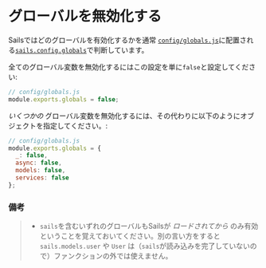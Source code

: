 # グローバルを無効化する

Sailsではどのグローバルを有効化するかを通常 [`config/globals.js`](http://beta.sailsjs.org/#/documentation/anatomy/myApp/config/globals.js.html)に配置される[`sails.config.globals`](http://beta.sailsjs.org/#/documentation/reference/sails.config/sails.config.globals.html)で判断しています。

全てのグローバル変数を無効化するにはこの設定を単に`false`と設定してください:

```js
// config/globals.js
module.exports.globals = false;
```

_いくつかの_ グローバル変数を無効化するには、その代わりに以下のようにオブジェクトを指定してください。:

```js
// config/globals.js
module.exports.globals = {
  _: false,
  async: false,
  models: false,
  services: false
};
```

### 備考

> + `sails`を含むいずれのグローバルもSailsが _ロードされてから_ のみ有効ということを覚えておいてください。別の言い方をすると`sails.models.user` や `User` は（`sails`が読み込みを完了していないので）ファンクションの外では使えません。

<!-- もう真実ではありません:
ドキュメントのこの節の大部分はあなたのSailsアプリケーションを代表するシングルトンオブジェクトである`sails`のメソッドとプロパティを紹介することにフォーカスしています。
-->

<docmeta name="displayName" value="Disabling Globals">
